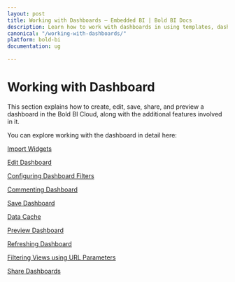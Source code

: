 ```yaml
---
layout: post
title: Working with Dashboards – Embedded BI | Bold BI Docs
description: Learn how to work with dashboards in using templates, dashboard filters, commenting, and refresh in Bold BI deployed in your server.
canonical: "/working-with-dashboards/"
platform: bold-bi
documentation: ug

---
```


# Working with Dashboard

This section explains how to create, edit, save, share, and preview a dashboard in the Bold BI Cloud, along with the additional features involved in it.

You can explore working with the dashboard in detail here:

[Import Widgets](/working-with-dashboards/import-widgets/)

[Edit Dashboard](/working-with-dashboards/edit-existing-dashboard/)

[Configuring Dashboard Filters](/working-with-dashboards/configuring-dashboard-filters/)

[Commenting Dashboard](/working-with-dashboards/commenting-dashboard/)

[Save Dashboard](/working-with-dashboards/publish-dashboard/)

[Data Cache](/working-with-dashboards/data-cache/)

[Preview Dashboard](/working-with-dashboards/preview-dashboard/)

[Refreshing Dashboard](/working-with-dashboards/preview-dashboard/refresh-dashboard/)

[Filtering Views using URL Parameters](/working-with-dashboards/preview-dashboard/urlparameters/)

[Share Dashboards](/working-with-dashboards/share-dashboards/)